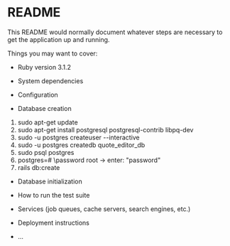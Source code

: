 # README

This README would normally document whatever steps are necessary to get the
application up and running.

Things you may want to cover:

* Ruby version
  3.1.2
* System dependencies

* Configuration

* Database creation
1. sudo apt-get update
2. sudo apt-get install postgresql postgresql-contrib libpq-dev
3. sudo -u postgres createuser --interactive
4. sudo -u postgres createdb quote_editor_db
5. sudo psql postgres
6. postgres=# \password root -> enter: "password"
7. rails db:create
* Database initialization

* How to run the test suite

* Services (job queues, cache servers, search engines, etc.)

* Deployment instructions

* ...
